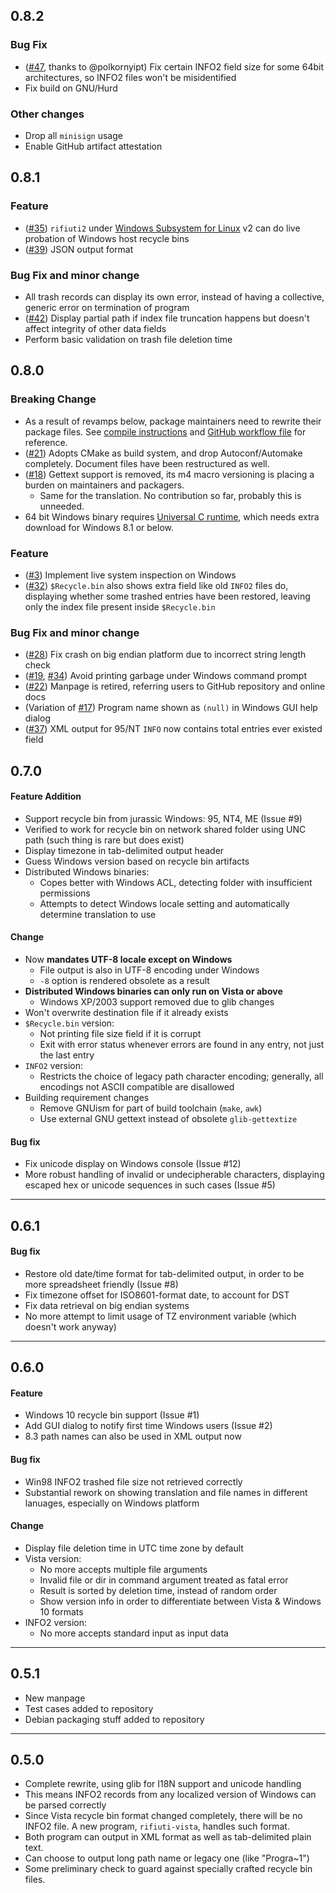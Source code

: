 ## 0.8.2

### Bug Fix

- ([#47](https://github.com/abelcheung/rifiuti2/issues/47),
  thanks to @polkornyipt) Fix certain INFO2 field size for
  some 64bit architectures, so INFO2 files won't be
  misidentified
- Fix build on GNU/Hurd

### Other changes

- Drop all `minisign` usage
- Enable GitHub artifact attestation

## 0.8.1

### Feature

- ([#35](https://github.com/abelcheung/rifiuti2/issues/35))
  `rifiuti2` under [Windows Subsystem for Linux][wsl] v2
  can do live probation of Windows host recycle bins
- ([#39](https://github.com/abelcheung/rifiuti2/issues/39))
  JSON output format

[wsl]: https://learn.microsoft.com/en-us/windows/wsl/

### Bug Fix and minor change

- All trash records can display its own error, instead of having
  a collective, generic error on termination of program
- ([#42](https://github.com/abelcheung/rifiuti2/issues/42))
  Display partial path if index file truncation happens but
  doesn't affect integrity of other data fields
- Perform basic validation on trash file deletion time

## 0.8.0

### Breaking Change
- As a result of revamps below, package maintainers need to rewrite their package files. See [compile instructions](https://github.com/abelcheung/rifiuti2/wiki/Compile-From-Source) and [GitHub workflow file](.github/workflows/check.yml) for reference.
- ([#21](https://github.com/abelcheung/rifiuti2/issues/21)) Adopts CMake as build system, and drop Autoconf/Automake completely. Document files have been restructured as well.
- ([#18](https://github.com/abelcheung/rifiuti2/issues/18)) Gettext support is removed, its m4 macro versioning is placing a burden on maintainers and packagers.
  - Same for the translation. No contribution so far, probably this is unneeded.
- 64 bit Windows binary requires [Universal C runtime][ucrt], which
  needs extra download for Windows 8.1 or below.

[ucrt]: https://support.microsoft.com/en-us/topic/update-for-universal-c-runtime-in-windows-c0514201-7fe6-95a3-b0a5-287930f3560c

### Feature

- ([#3](https://github.com/abelcheung/rifiuti2/issues/3)) Implement live system inspection on Windows
- ([#32](https://github.com/abelcheung/rifiuti2/issues/32)) `$Recycle.bin` also shows extra field like old `INFO2` files do, displaying whether some trashed entries have been restored, leaving only the index file present inside `$Recycle.bin`

### Bug Fix and minor change

- ([#28](https://github.com/abelcheung/rifiuti2/issues/28)) Fix crash on big endian platform due to incorrect string length check
- ([#19](https://github.com/abelcheung/rifiuti2/issues/19), [#34](https://github.com/abelcheung/rifiuti2/issues/34)) Avoid printing garbage under Windows command prompt
- ([#22](https://github.com/abelcheung/rifiuti2/issues/22)) Manpage is retired, referring users to GitHub repository and online docs
- (Variation of [#17](https://github.com/abelcheung/rifiuti2/issues/17)) Program name shown as `(null)` in Windows GUI help dialog
- ([#37](https://github.com/abelcheung/rifiuti2/issues/37)) XML output for 95/NT `INFO` now contains total entries ever existed field

## 0.7.0
#### Feature Addition
* Support recycle bin from jurassic Windows: 95, NT4, ME (Issue #9)
* Verified to work for recycle bin on network shared folder using
  UNC path (such thing is rare but does exist)
* Display timezone in tab-delimited output header
* Guess Windows version based on recycle bin artifacts
* Distributed Windows binaries:
  * Copes better with Windows ACL, detecting folder with
    insufficient permissions
  * Attempts to detect Windows locale setting and automatically determine
    translation to use

#### Change
* Now **mandates UTF-8 locale except on Windows**
  * File output is also in UTF-8 encoding under Windows
  * `-8` option is rendered obsolete as a result
* **Distributed Windows binaries can only run on Vista or above**
  * Windows XP/2003 support removed due to glib changes
* Won&apos;t overwrite destination file if it already exists
* `$Recycle.bin` version:
  * Not printing file size field if it is corrupt
  * Exit with error status whenever errors are found in any entry,
    not just the last entry
* `INFO2` version:
  * Restricts the choice of legacy path character encoding; generally,
    all encodings not ASCII compatible are disallowed
* Building requirement changes
  * Remove GNUism for part of build toolchain (`make`, `awk`)
  * Use external GNU gettext instead of obsolete `glib-gettextize`

#### Bug fix
* Fix unicode display on Windows console (Issue #12)
* More robust handling of invalid or undecipherable characters,
  displaying escaped hex or unicode sequences in such cases (Issue #5)

----

## 0.6.1
#### Bug fix
* Restore old date/time format for tab-delimited output, in order to be
  more spreadsheet friendly (Issue #8)
* Fix timezone offset for ISO8601-format date, to account for DST
* Fix data retrieval on big endian systems
* No more attempt to limit usage of TZ environment variable (which
  doesn&apos;t work anyway)

----

## 0.6.0
#### Feature
* Windows 10 recycle bin support (Issue #1)
* Add GUI dialog to notify first time Windows users (Issue #2)
* 8.3 path names can also be used in XML output now

#### Bug fix
* Win98 INFO2 trashed file size not retrieved correctly
* Substantial rework on showing translation and file names in different
  lanuages, especially on Windows platform

#### Change
* Display file deletion time in UTC time zone by default
* Vista version:
  * No more accepts multiple file arguments
  * Invalid file or dir in command argument treated as fatal error
  * Result is sorted by deletion time, instead of random order
  * Show version info in order to differentiate between Vista & Windows 10 formats
* INFO2 version:
  * No more accepts standard input as input data

----

## 0.5.1
* New manpage
* Test cases added to repository
* Debian packaging stuff added to repository

----

## 0.5.0
* Complete rewrite, using glib for I18N support and unicode handling
* This means INFO2 records from any localized version of Windows can
  be parsed correctly
* Since Vista recycle bin format changed completely, there will be no
  INFO2 file. A new program, `rifiuti-vista`, handles such format.
* Both program can output in XML format as well as tab-delimited
  plain text.
* Can choose to output long path name or legacy one (like "Progra~1")
* Some preliminary check to guard against specially crafted recycle
  bin files.
